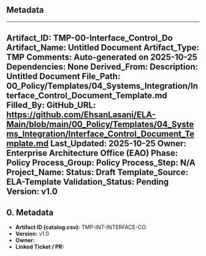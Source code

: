 ## Metadata
---
Artifact_ID: TMP-00-Interface_Control_Do
Artifact_Name: Untitled Document
Artifact_Type: TMP
Comments: Auto-generated on 2025-10-25
Dependencies: None
Derived_From: 
Description: Untitled Document
File_Path: 00_Policy/Templates/04_Systems_Integration/Interface_Control_Document_Template.md
Filled_By: 
GitHub_URL: https://github.com/EhsanLasani/ELA-Main/blob/main/00_Policy/Templates/04_Systems_Integration/Interface_Control_Document_Template.md
Last_Updated: 2025-10-25
Owner: Enterprise Architecture Office (EAO)
Phase: Policy
Process_Group: Policy
Process_Step: N/A
Project_Name: 
Status: Draft
Template_Source: ELA-Template
Validation_Status: Pending
Version: v1.0
---
## 0. Metadata
- **Artifact ID (catalog.csv):** TMP-INT-INTERFACE-CO
- **Version:** v1.0
- **Owner:** 
- **Linked Ticket / PR:** 

